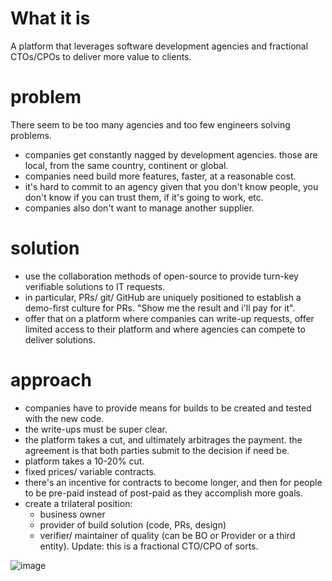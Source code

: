 # What it is

A platform that leverages software development agencies and fractional CTOs/CPOs to deliver more value to clients. 

# problem

There seem to be too many agencies and too few engineers solving problems.  
- companies get constantly nagged by development agencies. those are local, from the same country, continent or global.
- companies need build more features, faster, at a reasonable cost.
- it's hard to commit to an agency given that you don't know people, you don't know if you can trust them, if it's going to work, etc.
- companies also don't want to manage another supplier.

# solution

- use the collaboration methods of open-source to provide turn-key verifiable solutions to IT requests.
- in particular, PRs/ git/ GitHub are uniquely positioned to establish a demo-first culture for PRs. "Show me the result and i'll pay for it".
- offer that on a platform where companies can write-up requests, offer limited access to their platform and where agencies can compete to deliver solutions.

# approach

- companies have to provide means for builds to be created and tested with the new code.
- the write-ups must be super clear.
- the platform takes a cut, and ultimately arbitrages the payment. the agreement is that both parties submit to the decision if need be.
- platform takes a 10-20% cut.
- fixed prices/ variable contracts.
- there's an incentive for contracts to become longer, and then for people to be pre-paid instead of post-paid as they accomplish more goals.
- create a trilateral position:
	- business owner
	- provider of build solution (code, PRs, design)
	- verifier/ maintainer of quality (can be BO or Provider or a third entity). Update: this is a fractional CTO/CPO of sorts.

![image](imaga.png)
